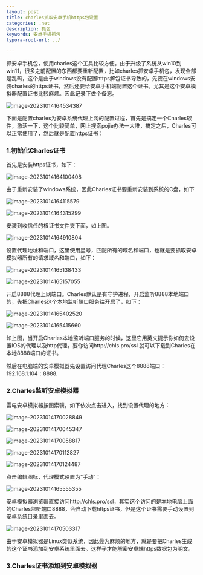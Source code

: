 ```yaml
---
layout: post
title: charles抓取安卓手机https包设置
categories: .net
description: 抓包
keywords: 安卓手机抓包
typora-root-url: ../

---
```


抓安卓手机包，使用charles这个工具比较方便。由于升级了系统从win10到win11，很多之前配置的东西都要重新配置，比如charles抓安卓手机包，发现全部是乱码，这个是由于windows没有配置https解包证书导致的，先要在windows安装charles的https证书，然后还要给安卓手机端配置这个证书。尤其是这个安卓模拟器配置证书比较麻烦。因此记录下做个备忘。

![image-20231014164534387](/images/posts/image-20231014164534387.png)



下面是配置charles为安卓系统代理上网的配置过程，首先是搞定一个Charles软件，激活一下，这个比较简单，网上搜索pojie办法一大堆，搞定之后，Charles可以正常使用了，然后就是配置https证书：

### 1.初始化Charles证书

首先是安装https证书，如下：

![image-20231014164100408](/images/posts/image-20231014164100408.png)

由于重新安装了windows系统，因此Charles证书要重新安装到系统的C盘，如下

![image-20231014164115579](/images/posts/image-20231014164115579.png)

![image-20231014164315299](/images/posts/image-20231014164315299.png)

安装到收信任的根证书文件夹下面，如上图。

![image-20231014164910804](/images/posts/image-20231014164910804.png)

设置代理地址和端口，这里使用星号，匹配所有的域名和端口，也就是要抓取安卓模拟器所有的请求域名和端口，如下：

![image-20231014165138433](/images/posts/image-20231014165138433.png)

![image-20231014165157055](/images/posts/image-20231014165157055.png)

开启8888代理上网端口。Charles默认是有守护进程，开启监听8888本地端口的，先把Charles这个本地监听端口服务给开启了，如下：

![image-20231014165402520](/images/posts/image-20231014165402520.png)

![image-20231014165415660](/images/posts/image-20231014165415660.png)

如上图，当开启Charles本地监听端口服务的时候，这里它用英文提示你如何去设置IOS的代理以及http代理，要你访问http://chls.pro/ssl 就可以下载到Charles在本地8888端口的证书。

然后在电脑端的安卓模拟器先设置访问代理Charles这个8888端口：192.168.1.104：8888.

### 2.Charles监听安卓模拟器

雷电安卓模拟器按图索骥，如下依次点击进入，找到设置代理的地方：

![image-20231014170028849](/images/posts/image-20231014170028849.png)

![image-20231014170045347](/images/posts/image-20231014170045347.png)

![image-20231014170058817](/images/posts/image-20231014170058817.png)

![image-20231014170112827](/images/posts/image-20231014170112827.png)

![image-20231014170124487](/images/posts/image-20231014170124487.png)



点击编辑图标，代理模式设置为“手动”：



![image-20231014165555355](/images/posts/image-20231014165555355.png)

安卓模拟器浏览器直接访问http://chls.pro/ssl，其实这个访问的是本地电脑上面的Charles监听端口8888，会自动下载https证书，但是这个证书需要手动设置到安卓系统目录里面去。

![image-20231014170503317](/images/posts/image-20231014170503317.png)

由于安卓模拟器是Linux类似系统，因此最为麻烦的地方，就是要把Charles生成的这个证书添加到安卓系统里面去。这样子才能解密安卓端https数据包为明文。

### 3.Charles证书添加到安卓模拟器





